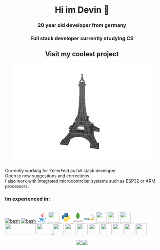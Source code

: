 <h1 align="center">Hi im Devin 👋</h1>
<h3 align="center">20 year old developer from germany</h3>
<h3 align="center">Full stack developer currently studying CS</h3>


<h2 align="center">Visit my coolest project</h2>
<p align="center">
      <a href="https://github.com/StaticFX/STL-To-GIF" target="_blank">
            <img
                  src="https://github.com/StaticFX/3DModels-To-GIF/raw/master/examples/example-eiffel-tower.gif?raw=true"
                  width="463"
                  height="326"
            />      
      </a>
</p>


Currently working for ZellerFeld as full stack developer
<br />
Open to new suggestions and corrections
<br />
I also work with integrated microcontroller systems such as ESP32 or ARM processors.
<br />
<h3>Im experienced in:</h3>
<br />
<a href="https://www.jetbrains.com/idea/" target="_blank"><img src="https://resources.jetbrains.com/storage/products/company/brand/logos/IntelliJ_IDEA_icon.svg" alt="bash" width="35" height="35" /></a>
<a href="https://developer.android.com/studio/" target="_blank"> <img src="https://img.icons8.com/color/48/000000/android-studio--v3.png" alt="bash" width="35" height="35"/> </a>

<a href="https://www.java.com" target="_blank">
      <img
        src="https://raw.githubusercontent.com/devicons/devicon/master/icons/java/java-original.svg"
        width="35"
        height="35"
      />
    </a>
    <a href="https://kotlinlang.org" target="_blank">
      <img
        src="https://www.vectorlogo.zone/logos/kotlinlang/kotlinlang-icon.svg"
        width="35"
        height="35"
      />
    </a>
    <a href="https://www.python.org" target="_blank">
      <img
        src="https://raw.githubusercontent.com/devicons/devicon/master/icons/python/python-original.svg"
        width="35"
        height="35"
      />
    </a>
    <a href="https://www.mongodb.com/" target="_blank">
      <img
        src="https://raw.githubusercontent.com/devicons/devicon/master/icons/mongodb/mongodb-original-wordmark.svg"
        width="35"
        height="35"
      />
    </a>
    <a href="https://www.mysql.com/" target="_blank">
      <img
src="https://raw.githubusercontent.com/devicons/devicon/master/icons/mysql/mysql-original-wordmark.svg"
        width="35"
        height="35"
      />
    </a>
    <a href="https://git-scm.com/" target="_blank">
      <img
        src="https://www.vectorlogo.zone/logos/git-scm/git-scm-icon.svg"
        width="35"
        height="35"
      />
    </a>
    </a>
    <a href="https://code.visualstudio.com/" target="_blank">
      <img
        src="https://upload.wikimedia.org/wikipedia/commons/9/9a/Visual_Studio_Code_1.35_icon.svg"
        width="35"
        height="35"
    /></a>
    <a href="https://platformio.org/" target="_blank">
      <img src="https://cdn.platformio.org/images/platformio-logo.17fdc3bc.png" width="35" height="35"
    /></a>
    <a href="https://maven.apache.org/" target="_blank">
      <img src="https://maven.apache.org/images/maven-logo-black-on-white.png" width="100" height="35"
    /></a>
    <a href="https://gradle.org/" target="_blank">
      <img src="https://imgs.search.brave.com/xJWzb2kAcqjj4Gsdq1YLIpbsWntH35Ei1LVZMOBQOsg/rs:fit:924:638:1/g:ce/aHR0cHM6Ly9kd2ds/b2dvLmNvbS93cC1j/b250ZW50L3VwbG9h/ZHMvMjAxNy8xMi9H/cmFkbGVfbG9nb18w/MS5wbmc" width="50" height="35"
    />
  <a href="https://de.wikipedia.org/wiki/JavaScript" target="_blank">
      <img src="https://upload.wikimedia.org/wikipedia/commons/6/6a/JavaScript-logo.png" width="35" height="35"
    /></a>
  <a href="https://www.docker.com/" target="_blank">
      <img src="https://brandslogos.com/wp-content/uploads/images/large/docker-logo.png" width="35" height="35"
    /></a>
  <a href="https://www.jetbrains.com/de-de/phpstorm/" target="_blank">
      <img src="https://upload.wikimedia.org/wikipedia/commons/thumb/c/c9/PhpStorm_Icon.svg/1024px-PhpStorm_Icon.svg.png" width="35" height="35"
    /></a>
  <a href="https://www.php.net/" target="_blank">
      <img src="https://cdn.freebiesupply.com/logos/large/2x/php-logo-png-transparent.png" width="35" height="35"
    /></a>
  <a href="https://laravel.com/" target="_blank">
      <img src="https://upload.wikimedia.org/wikipedia/commons/thumb/9/9a/Laravel.svg/1969px-Laravel.svg.png" width="35" height="35"
    /></a>
  <a href="https://www.nginx.com/" target="_blank">
      <img src="https://www.svgrepo.com/show/373924/nginx.svg" width="35" height="35"
    /></a>
  <a href="https://vuejs.org/" target="_blank">
      <img src="https://upload.wikimedia.org/wikipedia/commons/thumb/9/95/Vue.js_Logo_2.svg/555px-Vue.js_Logo_2.svg.png" width="35" height="35"
    /></a>
  <a href="https://vitejs.dev/" target="_blank">
      <img src="https://upload.wikimedia.org/wikipedia/commons/thumb/f/f1/Vitejs-logo.svg/1200px-Vitejs-logo.svg.png" width="35" height="35"
    /></a>
<br />
      
<p align="center">
      <a href="https://github.com/anuraghazra/github-readme-stats">
            <img align="center" height="150" src="https://github-readme-stats.vercel.app/api?username=staticfx&&show_icons=true&theme=radical&hide_border=true&langs_count=5"/>
      </a>
      <a href="https://github.com/anuraghazra/github-readme-stats">
            <img  align="center" height="150" src="https://github-readme-stats.vercel.app/api/top-langs/?username=staticfx&show_icons=true&theme=radical&hide_border=true&langs_count=5&layout=compact"
      </a>
</p>



